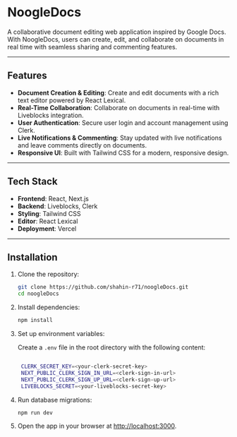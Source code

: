 # NoogleDocs

A collaborative document editing web application inspired by Google Docs. With NoogleDocs, users can create, edit, and collaborate on documents in real time with seamless sharing and commenting features.

---

## Features

- **Document Creation & Editing**: Create and edit documents with a rich text editor powered by React Lexical.
- **Real-Time Collaboration**: Collaborate on documents in real-time with Liveblocks integration.
- **User Authentication**: Secure user login and account management using Clerk.
- **Live Notifications & Commenting**: Stay updated with live notifications and leave comments directly on documents.
- **Responsive UI**: Built with Tailwind CSS for a modern, responsive design.

---

## Tech Stack

- **Frontend**: React, Next.js
- **Backend**: Liveblocks, Clerk
- **Styling**: Tailwind CSS
- **Editor**: React Lexical
- **Deployment**: Vercel

---

## Installation

1. Clone the repository:

   ```bash
   git clone https://github.com/shahin-r71/noogleDocs.git
   cd noogleDocs
   ```

2. Install dependencies:

   ```bash
   npm install
   ```

3. Set up environment variables:

   Create a `.env` file in the root directory with the following content:

   ```bash

    CLERK_SECRET_KEY=<your-clerk-secret-key>
    NEXT_PUBLIC_CLERK_SIGN_IN_URL=<clerk-sign-in-url>
    NEXT_PUBLIC_CLERK_SIGN_UP_URL=<clerk-sign-up-url>
    LIVEBLOCKS_SECRET=<your-liveblocks-secret-key>

   ```

4. Run database migrations:

   ```
   npm run dev

   ```

5. Open the app in your browser at [http://localhost:3000](http://localhost:3000).

